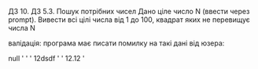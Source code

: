 ДЗ 10. ДЗ 5.3. Пошук потрібних чисел
Дано ціле число N (ввести через prompt). Вивести всі цілі числа від 1 до 100, квадрат яких не перевищує числа N

валідація: програма має писати помилку на такі дані від юзера:

null
'      '
'   12dsdf   '
'    12.12  '
